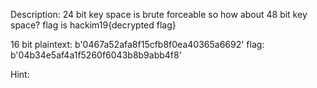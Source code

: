 Description:
24 bit key space is brute forceable so how about 48 bit key space? flag is hackim19{decrypted flag} 

16 bit plaintext: b'0467a52afa8f15cfb8f0ea40365a6692'
flag: b'04b34e5af4a1f5260f6043b8b9abb4f8'

Hint:
